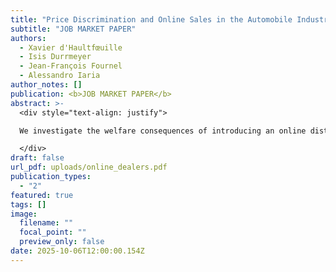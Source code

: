 ```yaml
---
title: "Price Discrimination and Online Sales in the Automobile Industry"
subtitle: "JOB MARKET PAPER"
authors:
  - Xavier d'Haultfœuille
  - Isis Durrmeyer
  - Jean-François Fournel
  - Alessandro Iaria
author_notes: []
publication: <b>JOB MARKET PAPER</b>
abstract: >-
  <div style="text-align: justify">

  We investigate the welfare consequences of introducing an online distribution channel in the French car industry, where most sales take place in person through car dealers relying on third-degree price discrimination. We estimate a structural model of demand with unobserved third-degree price discrimination and transportation costs related to visiting car dealers. In counterfactuals, we introduce an online distribution channel in which prices are uniform and consumers benefit from lower transportation costs. When both distribution channels are available, firms charge low online prices to attract internet-savvy consumers online, while continuing to price discriminate the less internet-savvy consumers in person. The online channel is profitable for firms, and the more it reduces transportation costs, the more profitable it is. However, the costs and benefits of the online channel are unevenly distributed among consumers, with older, wealthier, and internet-savvy consumers obtaining most of the benefits.

  </div>
draft: false
url_pdf: uploads/online_dealers.pdf
publication_types:
  - "2"
featured: true
tags: []
image:
  filename: ""
  focal_point: ""
  preview_only: false
date: 2025-10-06T12:00:00.154Z
---
```

